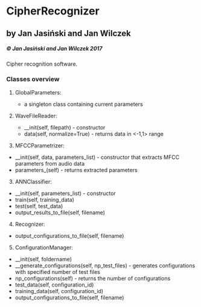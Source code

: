 # CipherRecognizer

## by Jan Jasiński and Jan Wilczek
##### &copy; Jan Jasiński and Jan Wilczek 2017

Cipher recognition software.

### Classes overview

1. GlobalParameters:
   - a singleton class containing current parameters

1. WaveFileReader:
   * __init(self, filepath)  - constructor   
   * data(self, normalize=True) - returns data in <-1,1> range
  
 2. MFCCParametrizer:
   * __init(self, data, parameters_list) - constructor that extracts MFCC parameters from audio data
   * parameters_(self) - returns extracted parameters
  
 3. ANNClassifier:
   * __init(self, parameters_list) - constructor
   * train(self, training_data)
   * test(self, test_data)
   * output_results_to_file(self, filename)
  
 4. Recognizer:

   * output_configurations_to_file(self, filename)

 5. ConfigurationManager:
   * __init(self, foldername)
   * __generate_configurations(self, np_test_files) - generates configurations with specified number of test files
   * np_configurations(self) - returns the number of configurations
   * test_data(self, configuration_id)
   * training_data(self, configuration_id)
   * output_configurations_to_file(self, filename)
